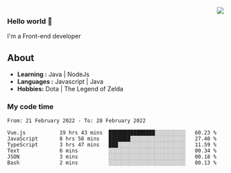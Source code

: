 <img align='right' src="https://github-readme-stats.vercel.app/api?username=jumodada&show_icons=true&theme=vue">

### Hello world 👋

I'm a Front-end developer 
    
## About
-  **Learning :** Java | NodeJs
-  **Languages :** Javascript | Java
-  **Hobbies:** Dota | The Legend of Zelda

### My code time

<!--START_SECTION:waka-->

```text
From: 21 February 2022 - To: 28 February 2022

Vue.js           19 hrs 43 mins  ███████████████░░░░░░░░░░   60.23 %
JavaScript       8 hrs 58 mins   ███████░░░░░░░░░░░░░░░░░░   27.40 %
TypeScript       3 hrs 47 mins   ███░░░░░░░░░░░░░░░░░░░░░░   11.59 %
Text             6 mins          ░░░░░░░░░░░░░░░░░░░░░░░░░   00.34 %
JSON             3 mins          ░░░░░░░░░░░░░░░░░░░░░░░░░   00.18 %
Bash             2 mins          ░░░░░░░░░░░░░░░░░░░░░░░░░   00.13 %
```

<!--END_SECTION:waka-->
